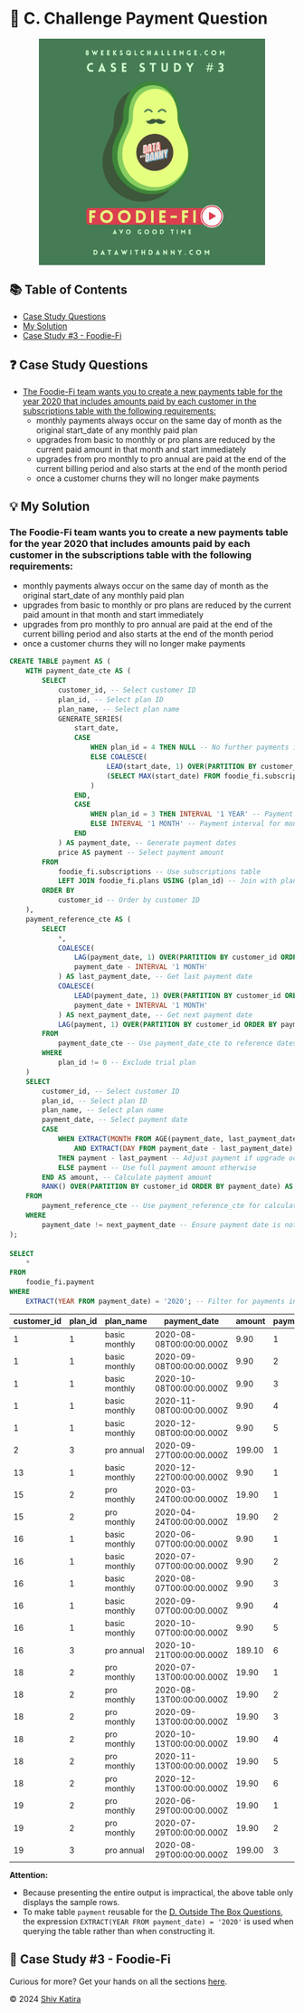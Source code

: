 # 🥑 C. Challenge Payment Question
<p align="center">
<img src="../../img/3.png" align="center" width="400" height="400" >

## 📚 Table of Contents

* [Case Study Questions](#-case-study-questions)
* [My Solution](#-my-solution)
* [Case Study #3 - Foodie-Fi](#-case-study-3---foodie-fi)

## ❓ Case Study Questions

- [The Foodie-Fi team wants you to create a new payments table for the year 2020 that includes amounts paid by each customer in the subscriptions table with the following requirements:](#the-foodie-fi-team-wants-you-to-create-a-new-payments-table-for-the-year-2020-that-includes-amounts-paid-by-each-customer-in-the-subscriptions-table-with-the-following-requirements)
    - monthly payments always occur on the same day of month as the original start_date of any monthly paid plan
    - upgrades from basic to monthly or pro plans are reduced by the current paid amount in that month and start immediately
    - upgrades from pro monthly to pro annual are paid at the end of the current billing period and also starts at the end of the month period
    - once a customer churns they will no longer make payments

## 💡 My Solution

### The Foodie-Fi team wants you to create a new payments table for the year 2020 that includes amounts paid by each customer in the subscriptions table with the following requirements:
- monthly payments always occur on the same day of month as the original start_date of any monthly paid plan
- upgrades from basic to monthly or pro plans are reduced by the current paid amount in that month and start immediately
- upgrades from pro monthly to pro annual are paid at the end of the current billing period and also starts at the end of the month period
- once a customer churns they will no longer make payments

```SQL
CREATE TABLE payment AS (
    WITH payment_date_cte AS (
        SELECT 
            customer_id, -- Select customer ID
            plan_id, -- Select plan ID
            plan_name, -- Select plan name
            GENERATE_SERIES(
                start_date, 
                CASE
                    WHEN plan_id = 4 THEN NULL -- No further payments if plan is churned
                    ELSE COALESCE(
                        LEAD(start_date, 1) OVER(PARTITION BY customer_id ORDER BY start_date ROWS BETWEEN UNBOUNDED PRECEDING AND UNBOUNDED FOLLOWING), 
                        (SELECT MAX(start_date) FROM foodie_fi.subscriptions) -- End date for the paid plans
                    )
                END, 
                CASE 
                    WHEN plan_id = 3 THEN INTERVAL '1 YEAR' -- Payment interval for annual plans
                    ELSE INTERVAL '1 MONTH' -- Payment interval for monthly plans
                END 
            ) AS payment_date, -- Generate payment dates
            price AS payment -- Select payment amount
        FROM 
            foodie_fi.subscriptions -- Use subscriptions table
            LEFT JOIN foodie_fi.plans USING (plan_id) -- Join with plans table to get prices
        ORDER BY 
            customer_id -- Order by customer ID
    ), 
    payment_reference_cte AS (
        SELECT 
            *, 
            COALESCE(
                LAG(payment_date, 1) OVER(PARTITION BY customer_id ORDER BY payment_date ROWS BETWEEN UNBOUNDED PRECEDING AND UNBOUNDED FOLLOWING), 
                payment_date - INTERVAL '1 MONTH'
            ) AS last_payment_date, -- Get last payment date
            COALESCE(
                LEAD(payment_date, 1) OVER(PARTITION BY customer_id ORDER BY payment_date ROWS BETWEEN UNBOUNDED PRECEDING AND UNBOUNDED FOLLOWING), 
                payment_date + INTERVAL '1 MONTH'
            ) AS next_payment_date, -- Get next payment date
            LAG(payment, 1) OVER(PARTITION BY customer_id ORDER BY payment_date ROWS BETWEEN UNBOUNDED PRECEDING AND UNBOUNDED FOLLOWING) AS last_payment -- Get last payment amount
        FROM 
            payment_date_cte -- Use payment_date_cte to reference dates and payments
        WHERE 
            plan_id != 0 -- Exclude trial plan
    ) 
    SELECT 
        customer_id, -- Select customer ID
        plan_id, -- Select plan ID
        plan_name, -- Select plan name
        payment_date, -- Select payment date
        CASE 
            WHEN EXTRACT(MONTH FROM AGE(payment_date, last_payment_date)) < 1 
                AND EXTRACT(DAY FROM payment_date - last_payment_date) > 0 
            THEN payment - last_payment -- Adjust payment if upgrade occurs in the same month
            ELSE payment -- Use full payment amount otherwise
        END AS amount, -- Calculate payment amount
        RANK() OVER(PARTITION BY customer_id ORDER BY payment_date) AS payment_order -- Rank payments by customer and date
    FROM 
        payment_reference_cte -- Use payment_reference_cte for calculations
    WHERE 
        payment_date != next_payment_date -- Ensure payment date is not duplicated
);

SELECT 
    * 
FROM 
    foodie_fi.payment 
WHERE 
    EXTRACT(YEAR FROM payment_date) = '2020'; -- Filter for payments in the year 2020
```

| customer_id | plan_id | plan_name     | payment_date             | amount | payment_order |
| ----------- | ------- | ------------- | ------------------------ | ------ | ------------- |
| 1           | 1       | basic monthly | 2020-08-08T00:00:00.000Z | 9.90   | 1             |
| 1           | 1       | basic monthly | 2020-09-08T00:00:00.000Z | 9.90   | 2             |
| 1           | 1       | basic monthly | 2020-10-08T00:00:00.000Z | 9.90   | 3             |
| 1           | 1       | basic monthly | 2020-11-08T00:00:00.000Z | 9.90   | 4             |
| 1           | 1       | basic monthly | 2020-12-08T00:00:00.000Z | 9.90   | 5             |
| 2           | 3       | pro annual    | 2020-09-27T00:00:00.000Z | 199.00 | 1             |
| 13          | 1       | basic monthly | 2020-12-22T00:00:00.000Z | 9.90   | 1             |
| 15          | 2       | pro monthly   | 2020-03-24T00:00:00.000Z | 19.90  | 1             |
| 15          | 2       | pro monthly   | 2020-04-24T00:00:00.000Z | 19.90  | 2             |
| 16          | 1       | basic monthly | 2020-06-07T00:00:00.000Z | 9.90   | 1             |
| 16          | 1       | basic monthly | 2020-07-07T00:00:00.000Z | 9.90   | 2             |
| 16          | 1       | basic monthly | 2020-08-07T00:00:00.000Z | 9.90   | 3             |
| 16          | 1       | basic monthly | 2020-09-07T00:00:00.000Z | 9.90   | 4             |
| 16          | 1       | basic monthly | 2020-10-07T00:00:00.000Z | 9.90   | 5             |
| 16          | 3       | pro annual    | 2020-10-21T00:00:00.000Z | 189.10 | 6             |
| 18          | 2       | pro monthly   | 2020-07-13T00:00:00.000Z | 19.90  | 1             |
| 18          | 2       | pro monthly   | 2020-08-13T00:00:00.000Z | 19.90  | 2             |
| 18          | 2       | pro monthly   | 2020-09-13T00:00:00.000Z | 19.90  | 3             |
| 18          | 2       | pro monthly   | 2020-10-13T00:00:00.000Z | 19.90  | 4             |
| 18          | 2       | pro monthly   | 2020-11-13T00:00:00.000Z | 19.90  | 5             |
| 18          | 2       | pro monthly   | 2020-12-13T00:00:00.000Z | 19.90  | 6             |
| 19          | 2       | pro monthly   | 2020-06-29T00:00:00.000Z | 19.90  | 1             |
| 19          | 2       | pro monthly   | 2020-07-29T00:00:00.000Z | 19.90  | 2             |
| 19          | 3       | pro annual    | 2020-08-29T00:00:00.000Z | 199.00 | 3             |

**Attention:**
 - Because presenting the entire output is impractical, the above table only displays the sample rows.
 - To make table `payment` reusable for the [D. Outside The Box Questions](../D%20-%20Outside%20The%20Box%20Questions/README.md), the expression `EXTRACT(YEAR FROM payment_date) = '2020'` is used when querying the table rather than when constructing it.

## 🥑 Case Study #3 - Foodie-Fi

Curious for more? Get your hands on all the sections [here](../README.md).

© 2024 [Shiv Katira](https://github.com/shivkatira)